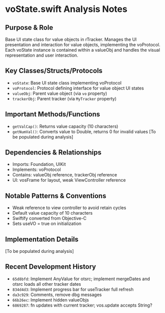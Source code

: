 # voState.swift Analysis Notes

## Purpose & Role
Base UI state class for value objects in rTracker. Manages the UI presentation and interaction for value objects, implementing the voProtocol. Each voState instance is contained within a valueObj and handles the visual representation and user interaction.

## Key Classes/Structs/Protocols
- `voState`: Base UI state class implementing voProtocol
- `voProtocol`: Protocol defining interface for value object UI states
- `valueObj`: Parent value object (via `vo` property)
- `trackerObj`: Parent tracker (via `MyTracker` property)

## Important Methods/Functions
- `getValCap()`: Returns value capacity (10 characters)
- `getNumVal()`: Converts value to Double, returns 0 for invalid values
[To be populated during analysis]

## Dependencies & Relationships
- Imports: Foundation, UIKit
- Implements: voProtocol
- Contains: valueObj reference, trackerObj reference
- UI: vosFrame for layout, weak ViewController reference

## Notable Patterns & Conventions
- Weak reference to view controller to avoid retain cycles
- Default value capacity of 10 characters
- Swiftify converted from Objective-C
- Sets useVO = true on initialization

## Implementation Details
[To be populated during analysis]

## Recent Development History
- `65d8bfd`: Implement AnyValue for otsrc; implement mergeDates and otsrc loads all other tracker dates
- `834d4d3`: Implement progress bar for useTracker full refresh
- `da3c929`: Comments, remove dbg messages
- `66b26ec`: Implement hidden valueObjs
- `6869287`: fn updates with current tracker; vos.update accepts String?